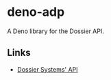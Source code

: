 # deno-adp
A Deno library for the Dossier API.

## Links

- [Dossier Systems' API](https://d7.dossierondemand.com/api/documentation/swagger/index.html)